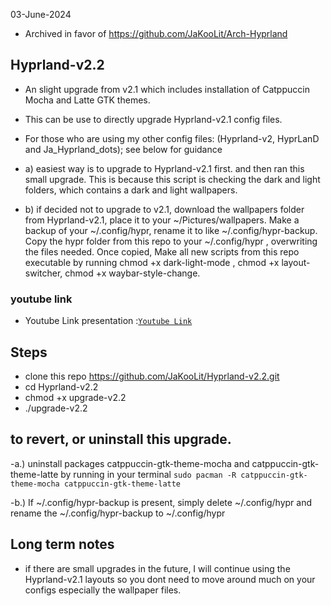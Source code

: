 03-June-2024
- Archived in favor of https://github.com/JaKooLit/Arch-Hyprland

## Hyprland-v2.2
- An slight upgrade from v2.1 which includes installation of Catppuccin Mocha and Latte GTK themes. 
- This can be use to directly upgrade Hyprland-v2.1 config files.

- For those who are using my other config files: (Hyprland-v2, HyprLanD and Ja_Hyprland_dots); see below for guidance
- a) easiest way is to upgrade to Hyprland-v2.1 first. and then ran this small upgrade. This is because this script is checking the dark and light folders, which contains a dark and light wallpapers.
- b) if decided not to upgrade to v2.1, download the wallpapers folder from Hyprland-v2.1, place it to your ~/Pictures/wallpapers. Make a backup of your ~/.config/hypr, rename it to like ~/.config/hypr-backup. Copy the hypr folder from this repo to your ~/.config/hypr , overwriting the files needed. Once copied, Make all new scripts from this repo executable by running chmod +x dark-light-mode , chmod +x layout-switcher, chmod +x waybar-style-change.


### youtube link
- Youtube Link presentation :[`Youtube Link`](https://youtu.be/va4vvjfC-tM)


## Steps
- clone this repo https://github.com/JaKooLit/Hyprland-v2.2.git
- cd Hyprland-v2.2
- chmod +x upgrade-v2.2
- ./upgrade-v2.2



## to revert, or uninstall this upgrade.

-a.) uninstall packages catppuccin-gtk-theme-mocha and catppuccin-gtk-theme-latte by running in your terminal ```sudo pacman -R catppuccin-gtk-theme-mocha catppuccin-gtk-theme-latte```
  
-b.) If ~/.config/hypr-backup is present, simply delete ~/.config/hypr and rename the ~/.config/hypr-backup to ~/.config/hypr


## Long term notes
- if there are small upgrades in the future, I will continue using the Hyprland-v2.1 layouts so you dont need to move around much on your configs especially the wallpaper files.
